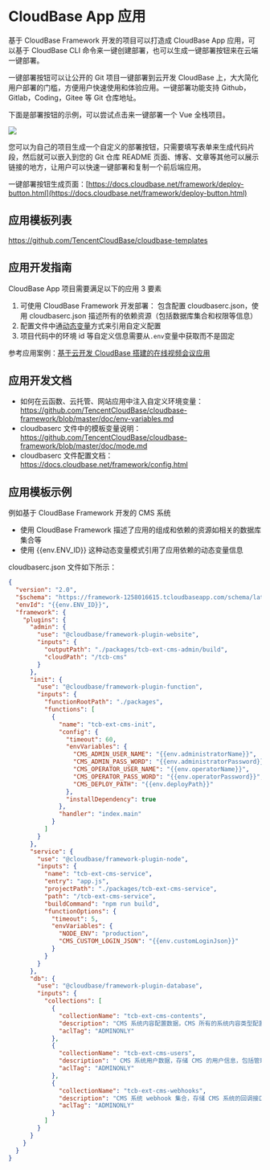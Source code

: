 # CloudBase App 应用

基于 CloudBase Framework 开发的项目可以打造成 CloudBase App 应用，可以基于 CloudBase CLI 命令来一键创建部署，也可以生成一键部署按钮来在云端一键部署。

一键部署按钮可以让公开的 Git 项目一键部署到云开发 CloudBase 上，大大简化用户部署的门槛，方便用户快速使用和体验应用。一键部署功能支持 Github，Gitlab，Coding，Gitee 等 Git 仓库地址。

下面是部署按钮的示例，可以尝试点击来一键部署一个 Vue 全栈项目。

[![](https://main.qcloudimg.com/raw/95b6b680ef97026ae10809dbd6516117.svg)](https://console.cloud.tencent.com/tcb/env/index?action=CreateAndDeployCloudBaseProject&tdl_anchor=github&tdl_site=0&appUrl=https%3A%2F%2Fgithub.com%2FTencentCloudBase%2Fcloudbase-templates&workDir=vue&appName=example-app)

您可以为自己的项目生成一个自定义的部署按钮，只需要填写表单来生成代码片段，然后就可以嵌入到您的 Git 仓库 README 页面、博客、文章等其他可以展示链接的地方，让用户可以快速一键部署和复制一个前后端应用。

一键部署按钮生成页面：[https://docs.cloudbase.net/framework/deploy-button.html](https://docs.cloudbase.net/framework/deploy-button.html)

## 应用模板列表

<https://github.com/TencentCloudBase/cloudbase-templates>

## 应用开发指南

CloudBase App 项目需要满足以下的应用 3 要素

1. 可使用 CloudBase Framework 开发部署： 包含配置 cloudbaserc.json，使用 cloudbaserc.json 描述所有的依赖资源（包括数据库集合和权限等信息）
2. 配置文件中通[动态变量](https://docs.cloudbase.net/cli/config.html#dong-tai-bian-liang)方式来引用自定义配置
3. 项目代码中的环境 id 等自定义信息需要从`.env`变量中获取而不是固定

参考应用案例：[基于云开发 CloudBase 搭建的在线视频会议应用](https://github.com/oe/serverless-zoom-with-webrtc/tree/master/meeting-simple)

## 应用开发文档

- 如何在云函数、云托管、网站应用中注入自定义环境变量： https://github.com/TencentCloudBase/cloudbase-framework/blob/master/doc/env-variables.md
- cloudbaserc 文件中的模板变量说明：https://github.com/TencentCloudBase/cloudbase-framework/blob/master/doc/mode.md
- cloudbaserc 文件配置文档：https://docs.cloudbase.net/framework/config.html

## 应用模板示例

例如基于 CloudBase Framework 开发的 CMS 系统

- 使用 CloudBase Framework 描述了应用的组成和依赖的资源如相关的数据库集合等
- 使用 {{env.ENV_ID}} 这种动态变量模式引用了应用依赖的动态变量信息

cloudbaserc.json 文件如下所示：

```json
{
  "version": "2.0",
  "$schema": "https://framework-1258016615.tcloudbaseapp.com/schema/latest.json",
  "envId": "{{env.ENV_ID}}",
  "framework": {
    "plugins": {
      "admin": {
        "use": "@cloudbase/framework-plugin-website",
        "inputs": {
          "outputPath": "./packages/tcb-ext-cms-admin/build",
          "cloudPath": "/tcb-cms"
        }
      },
      "init": {
        "use": "@cloudbase/framework-plugin-function",
        "inputs": {
          "functionRootPath": "./packages",
          "functions": [
            {
              "name": "tcb-ext-cms-init",
              "config": {
                "timeout": 60,
                "envVariables": {
                  "CMS_ADMIN_USER_NAME": "{{env.administratorName}}",
                  "CMS_ADMIN_PASS_WORD": "{{env.administratorPassword}}",
                  "CMS_OPERATOR_USER_NAME": "{{env.operatorName}}",
                  "CMS_OPERATOR_PASS_WORD": "{{env.operatorPassword}}",
                  "CMS_DEPLOY_PATH": "{{env.deployPath}}"
                },
                "installDependency": true
              },
              "handler": "index.main"
            }
          ]
        }
      },
      "service": {
        "use": "@cloudbase/framework-plugin-node",
        "inputs": {
          "name": "tcb-ext-cms-service",
          "entry": "app.js",
          "projectPath": "./packages/tcb-ext-cms-service",
          "path": "/tcb-ext-cms-service",
          "buildCommand": "npm run build",
          "functionOptions": {
            "timeout": 5,
            "envVariables": {
              "NODE_ENV": "production",
              "CMS_CUSTOM_LOGIN_JSON": "{{env.customLoginJson}}"
            }
          }
        }
      },
      "db": {
        "use": "@cloudbase/framework-plugin-database",
        "inputs": {
          "collections": [
            {
              "collectionName": "tcb-ext-cms-contents",
              "description": "CMS 系统内容配置数据，CMS 所有的系统内容类型配置、字段配置等信息都存储在该集合内（请不要手动修改",
              "aclTag": "ADMINONLY"
            },
            {
              "collectionName": "tcb-ext-cms-users",
              "description": " CMS 系统用户数据，存储 CMS 的用户信息，包括管理员和运营者的账号信息，包括角色信息，用户，加密存储的密码等（请不要手动修改）",
              "aclTag": "ADMINONLY"
            },
            {
              "collectionName": "tcb-ext-cms-webhooks",
              "description": "CMS 系统 webhook 集合，存储 CMS 系统的回调接口配置，CMS 系统数据的变更可以通过回调来进行同步 （请不要手动修改）",
              "aclTag": "ADMINONLY"
            }
          ]
        }
      }
    }
  }
}
```
